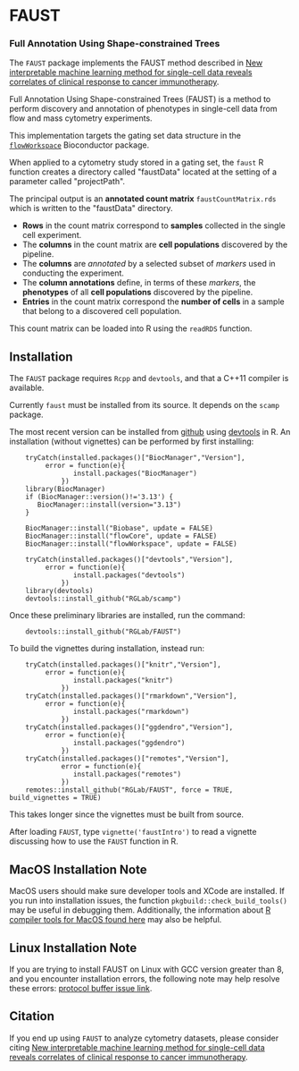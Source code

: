 # FAUST

### Full Annotation Using Shape-constrained Trees

The `FAUST` package implements the FAUST method described in [New interpretable machine learning method for single-cell data reveals correlates of clinical response to cancer immunotherapy](https://www.biorxiv.org/content/10.1101/702118v2).

Full Annotation Using Shape-constrained Trees (FAUST) is a method to perform discovery and annotation of phenotypes in single-cell data from flow and mass cytometry experiments.

This implementation targets the gating set data structure in the [`flowWorkspace`](https://bioconductor.org/packages/release/bioc/html/flowWorkspace.html) Bioconductor package.

When applied to a cytometry study stored in a gating set, the `faust` R function creates a directory called "faustData" located at the setting of a parameter called "projectPath".

The principal output is an **annotated count matrix** `faustCountMatrix.rds` which is written to the "faustData" directory.

- **Rows** in the count matrix correspond to **samples** collected in the single cell experiment.
- The **columns** in the count matrix are **cell populations** discovered by the pipeline. 
- The **columns** are *annotated* by a selected subset of *markers* used in conducting the experiment.
- The **column annotations** define, in terms of these *markers*, the **phenotypes** of all **cell populations** discovered by the pipeline.
- **Entries** in the count matrix correspond the **number of cells** in a sample that belong to a discovered cell population. 

This count matrix can be loaded into R using the `readRDS` function.

## Installation

The `FAUST` package requires `Rcpp` and `devtools`, and that a C++11 compiler is available.

Currently `faust` must be installed from its source. It depends on the `scamp` package. 

The most recent version can be installed from [github](https://github.com/FredHutch/faust) using [devtools](https://github.com/r-lib/devtools) in R. An installation (without vignettes) can be performed by first installing:

```
    tryCatch(installed.packages()["BiocManager","Version"],
	     error = function(e){
                install.packages("BiocManager")
             })	
    library(BiocManager)
    if (BiocManager::version()!='3.13') {
       BiocManager::install(version="3.13")
    }

    BiocManager::install("Biobase", update = FALSE)
    BiocManager::install("flowCore", update = FALSE)
    BiocManager::install("flowWorkspace", update = FALSE)

    tryCatch(installed.packages()["devtools","Version"],
	     error = function(e){
                install.packages("devtools")
             })	
    library(devtools)
    devtools::install_github("RGLab/scamp")
```

Once these preliminary libraries are installed, run the command:

```
    devtools::install_github("RGLab/FAUST")
```

To build the vignettes during installation, instead run:

```
    tryCatch(installed.packages()["knitr","Version"],
	     error = function(e){
                install.packages("knitr")
             })	
    tryCatch(installed.packages()["rmarkdown","Version"],
	     error = function(e){
                install.packages("rmarkdown")
             })
    tryCatch(installed.packages()["ggdendro","Version"],
	     error = function(e){
                install.packages("ggdendro")
             })
    tryCatch(installed.packages()["remotes","Version"],
    	     error = function(e){
                install.packages("remotes")
             })	
    remotes::install_github("RGLab/FAUST", force = TRUE, build_vignettes = TRUE)
```

This takes longer since the vignettes must be built from source.

After loading `FAUST`, type `vignette('faustIntro')` to read a vignette discussing how to use the `FAUST` function in R.

## MacOS Installation Note 

MacOS users should make sure developer tools and XCode are installed. If you run into installation issues, the function `pkgbuild::check_build_tools()` may be useful in debugging them. Additionally, the information about [R compiler tools for MacOS found here](https://thecoatlessprofessor.com/programming/cpp/r-compiler-tools-for-rcpp-on-macos/) may also be helpful.

## Linux Installation Note 

If you are trying to install FAUST on Linux with GCC version greater than 8, and you encounter installation errors, the following note may help resolve these errors: [protocol buffer issue link](https://github.com/protocolbuffers/protobuf/issues/5144#issuecomment-688723405).

## Citation

If you end up using `FAUST` to analyze cytometry datasets, please consider citing [New interpretable machine learning method for single-cell data reveals correlates of clinical response to cancer immunotherapy](https://www.biorxiv.org/content/10.1101/702118v2).